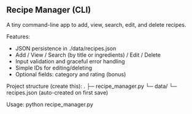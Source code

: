 ## Recipe Manager (CLI)

A tiny command-line app to add, view, search, edit, and delete recipes.

Features:

- JSON persistence in ./data/recipes.json
- Add / View / Search (by title or ingredients) / Edit / Delete
- Input validation and graceful error handling
- Simple IDs for editing/deleting
- Optional fields: category and rating (bonus)

Project structure (create this):
.
├─ recipe_manager.py
└─ data/
└─ recipes.json (auto-created on first save)

Usage:
python recipe_manager.py
